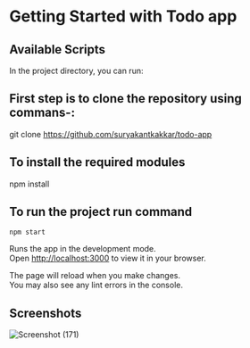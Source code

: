 # Getting Started with Todo app


## Available Scripts

In the project directory, you can run:

## First step is to clone the repository using commans-:
git clone https://github.com/suryakantkakkar/todo-app

## To install the required modules
npm install

## To run the project run command
`npm start`

Runs the app in the development mode.\
Open [http://localhost:3000](http://localhost:3000) to view it in your browser.

The page will reload when you make changes.\
You may also see any lint errors in the console.

## Screenshots
![Screenshot (171)](https://github.com/suryakantkakkar/todo-app/assets/55491342/539bf8c8-8ac6-4d7c-89fe-cbb4c3e78239)
